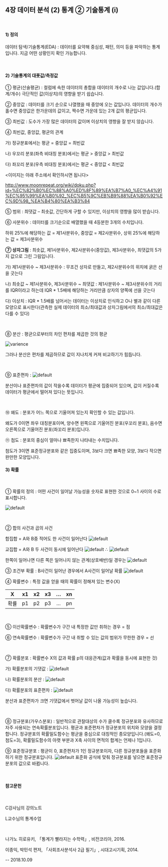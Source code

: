 ## 4장 데이터 분석 (2) 통계 ② 기술통계 (i)

​     



#### 1) 정의

데이터 탐색/기술통계(EDA) : 데이터를 요약해 중심성, 패턴, 의미 등을 파악하는 통계입니다. 지금 어떤 상황인지 확인 가능합니다.

​     



#### 2) 기술통계의 대푯값/측정값

① 평균(산술평균) : 컬럼에 속한 데이터의 총합을 데이터의 개수로 나눈 값입니다.(합계/개수) 극단적인 값(이상치)의 영향을 받기 쉽습니다.

② 중앙값 : 데이터를 크기 순으로 나열했을 때 중앙에 오는 값입니다. 데이터의 개수가 홀수면 중앙값은 한가운데의 값이고, 짝수면 가운데 있는 2개 값의 평균입니다.

③ 최빈값 : 도수가 가장 많은 데이터의 값이며 이상치의 영향을 잘 받지 않습니다.

④ 최빈값, 중앙값, 평균의 관계

가) 정규분표에서는 평균 = 중앙값 = 최빈값

나) 우꼬리 분포(좌측 비대칭 분포)에서는 평균 > 중앙값 > 최빈값

다) 좌꼬리 분포(우측 비대칭 분포)에서는 평균 < 중앙값 < 최빈값



<이미지는 아래 주소에서 확인하시면 됩니다>

http://www.moonrepeat.org/wiki/doku.php?id=%EC%82%B0%EC%88%A0%ED%8F%89%EA%B7%A0_%EC%A4%91%EC%95%99%EA%B0%92_%EC%B5%9C%EB%B9%88%EA%B0%92%EC%9D%98_%EA%B4%80%EA%B3%84



⑤ 범위 : 최댓값 – 최솟값, 간단하게 구할 수 있지만, 이상치의 영향을 많이 받습니다.

⑥ 사분위수 : 데이터를 크기순으로 배열했을 때 4등분한 3개의 수치입니다.

하위 25%에 해당하는 값 = 제1사분위수, 중앙값 = 제2사분위수, 상위 25%에 해당하는 값 = 제3사분위수

**⑦ 상자그림** : 최솟값, 제1사분위수, 제2사분위수(중앙값), 제3사분위수, 최댓값의 5가지 값으로 그린 그림입니다.

가) 제1사분위수 ~ 제3사분위수 : 무조건 상자로 만들고, 제2사분위수의 위치에 굵은 선을 긋는다

나) 최솟값 ~ 제1사분위수, 제3사분위수 ~ 최댓값 : 제1사분위수 ~ 제3사분위수의 거리를 IQR이라고 하는데 IQR * 1.5배에 해당하는 거리만큼 상자의 양쪽에 선을 긋는다

다) 이상치 : IQR * 1.5배를 넘어서는 데이터는 이상치로 인식하고 O나 별과 같이 다른 모양으로 표시한다(관측한 실제 데이터의 최소/최대값과 상자그림에서의 최소/최대값은 다를 수 있다)

​     

⑧ 분산 : 평균으로부터의 차인 편차를 제곱한 것의 평균

![varience](https://user-images.githubusercontent.com/43332543/46647859-46b80780-cbcd-11e8-9193-1f99db8ad8fb.jpg)

그러나 분산은 편차를 제곱하므로 값이 지나치게 커져 비교하기가 힘듭니다.

​     

⑨ 표준편차 :  ![default](https://user-images.githubusercontent.com/43332543/46647861-47509e00-cbcd-11e8-90c0-6eaeb48a9bc6.jpg)

분산이나 표준편차의 값이 작을수록 데이터가 평균에 집중되어 있으며, 값이 커질수록 데이터가 평균에서 떨어져 있다는 뜻입니다.

​     

⑩ 왜도 : 분포가 어느 쪽으로 기울어져 있는지 확인할 수 있는 값입니다.

왜도가 0이면 좌우 대칭분포이며, 양수면 왼쪽으로 기울어진 분포(우꼬리 분포), 음수면 오른쪽으로 기울어진 분포(좌꼬리 분포)입니다.

⑪ 첨도 : 분포의 중심이 얼마나 뾰족한지 나타내는 수치입니다.

첨도가 3이면 표준정규분포와 같은 집중도이며, 3보다 크면 뾰족한 모양, 3보다 작으면 완만한 모양입니다.





#### 3) 확률

​     

① 확률의 정의 : 어떤 사건이 일어날 가능성을 숫자로 표현한 것으로 0~1 사이의 수로 표시합니다.

![default](https://user-images.githubusercontent.com/43332543/46647995-db226a00-cbcd-11e8-8212-d5ab5c9af63e.jpg)

​     

② 합의 사건과 곱의 사건

합집합 = A와 B중 적어도 한 사건이 일어난다  ![default](https://user-images.githubusercontent.com/43332543/46647991-d8277980-cbcd-11e8-8f82-326e32a38671.jpg)

교집합 = A와 B 두 사건이 동시에 일어난다  ![default](https://user-images.githubusercontent.com/43332543/46647988-d78ee300-cbcd-11e8-8bfe-b12a982f07b5.png)  ∴  ![default](https://user-images.githubusercontent.com/43332543/46647987-d78ee300-cbcd-11e8-92b1-3bb86fb07199.png)

한쪽이 일어나면 다른 쪽은 일어나지 않는 관계(상호배반)일 경우는 ![default](https://user-images.githubusercontent.com/43332543/46647990-d78ee300-cbcd-11e8-86e4-0802d636c4b0.jpg)



③ 조건부 확률 : B사건이 일어난 경우에서 A사건이 일어날 확률  ![default](https://user-images.githubusercontent.com/43332543/46648058-33f20280-cbce-11e8-9faa-bb757bcf4fb3.png)



④ 확률변수 : 특정 값을 얻을 때의 확률이 정해져 있는 변수(X)

|  X   |  x1  |  x2  |  x3  |  …   |  xn  |
| :--: | :--: | :--: | :--: | :--: | :--: |
| 확률 |  p1  |  p2  |  p3  |  …   |  pn  |

​     

⑤ 이산확률변수 : 확률변수가 구간 내 특정한 값만 취하는 경우 = 점

⑥ 연속확률변수 : 확률변수가 구간 내 취할 수 있는 값의 범위가 무한한 경우 = 선

​     

⑦ 확률분포 : 확률변수 X의 값과 확률 p의 대응관계(값과 확률을 동시에 표현한 것)

가) 확률분포의 기댓값 :  ![default](https://user-images.githubusercontent.com/43332543/46648090-63a10a80-cbce-11e8-800d-82035091ad3f.png)

나) 확률분포의 분산 :  ![default](https://user-images.githubusercontent.com/43332543/46648091-63a10a80-cbce-11e8-9a07-d86b1a49cedc.png)

다) 확률분포의 표준편차 :  ![default](https://user-images.githubusercontent.com/43332543/46648092-63a10a80-cbce-11e8-85ae-780ceb5d8d51.png)

분산과 표준편차가 크면 기댓값에서 벗어날 값이 나올 가능성이 높습니다.

​     

⑧ 정규분포(가우스분포) : 일반적으로 관찰대상의 수가 클수록 정규분포와 유사하므로 자주 사용되는 연속확률분포입니다. 평균과 표준편차가 정규분포의 위치와 모양을 결정합니다. 정규분포의 확률밀도함수는 평균을 중심으로 대칭적인 종모양입니다.(왜도=0, 첨도=3), 확률밀도함수의 아랫 부분과 X축 사이의 면적의 합계는 언제나 1입니다.

⑨ 표준정규분포 : 평균이 0, 표준편차가 1인 정규분포이자, 다른 정규분포들을 표준화하기 위한 정규분포입니다.   ![default](https://user-images.githubusercontent.com/43332543/46648140-a1059800-cbce-11e8-9835-f21ac78ec1fc.png)  표준화 공식에 맞춰 정규분포를 넣으면 표준정규분포의 값으로 바뀝니다.



​    

#### 참고문헌

​     

C강사님의 강의노트

L교수님의 통계수업

​     

나가노 히로유키, 「통계가 빨라지는 수학력」, 비전코리아, 2016.

이종익, 박민석 편저, 「사회조사분석사 2급 필기」, 시대고시기획, 2014.



-- 2018.10.09